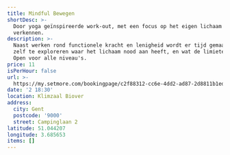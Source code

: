 ```yaml
---
title: Mindful Bewegen
shortDesc: >-
  Door yoga geïnspireerde work-out, met een focus op het eigen lichaam
  verkennen.
description: >-
  Naast werken rond functionele kracht en lenigheid wordt er tijd gemaakt om
  zelf te exploreren waar het lichaam nood aan heeft, en wat de limieten zijn.
  Open voor alle niveau's.
price: 11
isPerHour: false
url: >-
  https://my.setmore.com/bookingpage/c2f88312-cc6e-4dd2-ad87-2d8811b1ed3b/bookclass
date: '2 18:30'
location: Klimzaal Biover
address:
  city: Gent
  postcode: '9000'
  street: Campinglaan 2
latitude: 51.044207
longitude: 3.685653
items: []
---
```


